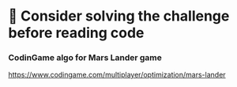 # 🚩 Consider solving the challenge before reading code

### CodinGame algo for Mars Lander game

https://www.codingame.com/multiplayer/optimization/mars-lander
